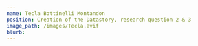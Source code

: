 ```yaml
---
name: Tecla Bottinelli Montandon
position: Creation of the Datastory, research question 2 & 3
image_path: /images/Tecla.avif
blurb: 
---
```

